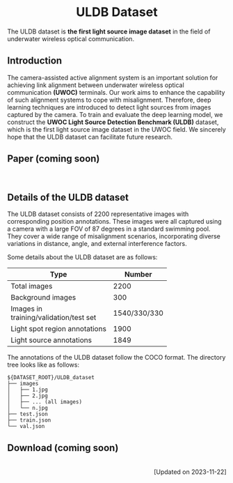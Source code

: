 ﻿# <div align="center"> ULDB Dataset</div>
The ULDB dataset is **the first light source image dataset** in the field of underwater wireless optical communication.<br>

## Introduction
The camera-assisted active alignment system is an important solution for achieving link alignment between underwater wireless optical communication **(UWOC)** terminals. 
Our work aims to enhance the capability of such alignment systems to cope with misalignment. 
Therefore, deep learning techniques are introduced to detect light sources from images captured by the camera.
To train and evaluate the deep learning model, we construct the **UWOC Light Source Detection Benchmark (ULDB)** dataset, 
which is the first light source image dataset in the UWOC field.
We sincerely hope that the ULDB dataset can facilitate future research.

## Paper (coming soon)
<br>

## Details of the ULDB dataset 
The ULDB dataset consists of 2200 representative images with corresponding position annotations.
These images were all captured using a camera with a large FOV of 87 degrees in a standard swimming pool. 
They cover a wide range of misalignment scenarios, incorporating diverse variations in distance, angle, and external interference factors.
<br>

Some details about the ULDB dataset are as follows:

|Type			|Number	|
|---------------|-------|
|Total images	|2200	|
|Background images	|300	|
|Images in<br>training/validation/test set	|1540/330/330	|
|Light spot region annotations	|1900	|
|Light source annotations	|1849	|

The annotations of the ULDB dataset follow the COCO format. 
The directory tree looks like as follows:
```
${DATASET_ROOT}/ULDB_dataset
├── images
│   ├── 1.jpg
│   ├── 2.jpg
│   ├── ... (all images)
│   └── n.jpg
├── test.json
├── train.json
└── val.json
````

## Download (coming soon)
<br>

<div align="right"> [Updated on 2023-11-22] </div>

